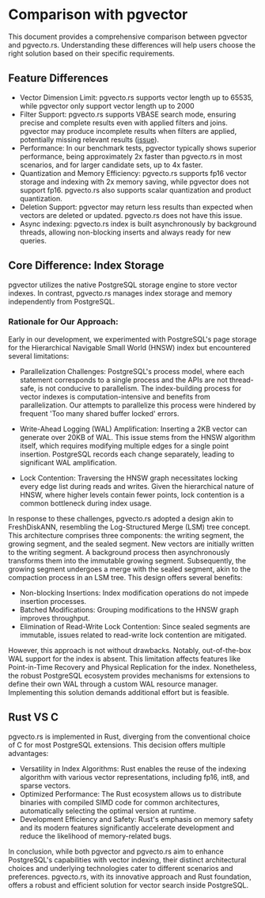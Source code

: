 # Comparison with pgvector

This document provides a comprehensive comparison between pgvector and pgvecto.rs. Understanding these differences will help users choose the right solution based on their specific requirements.

## Feature Differences
- Vector Dimension Limit: pgvecto.rs supports vector length up to 65535, while pgvector only support vector length up to 2000
- Filter Support: pgvecto.rs supports VBASE search mode, ensuring precise and complete results even with applied filters and joins. pgvector may produce incomplete results when filters are applied, potentially missing relevant results ([issue](https://github.com/pgvector/pgvector/issues/244)).
- Performance: In our benchmark tests, pgvector typically shows superior performance, being approximately 2x faster than pgvecto.rs in most scenarios, and for larger candidate sets, up to 4x faster.
- Quantization and Memory Efficiency: pgvecto.rs supports fp16 vector storage and indexing with 2x memory saving, while pgvector does not support fp16. pgvecto.rs also supports scalar quantization and product quantization.
- Deletion Support: pgvector may return less results than expected when vectors are deleted or updated. pgvecto.rs does not have this issue.
- Async indexing: pgvecto.rs index is built asynchronously by background threads, allowing non-blocking inserts and always ready for new queries. 

## Core Difference: Index Storage
pgvector utilizes the native PostgreSQL storage engine to store vector indexes. In contrast, pgvecto.rs manages index storage and memory independently from PostgreSQL.

### Rationale for Our Approach:
Early in our development, we experimented with PostgreSQL's page storage for the Hierarchical Navigable Small World (HNSW) index but encountered several limitations:

- Parallelization Challenges: PostgreSQL's process model, where each statement corresponds to a single process and the APIs are not thread-safe, is not conducive to parallelism. The index-building process for vector indexes is computation-intensive and benefits from parallelization. Our attempts to parallelize this process were hindered by frequent 'Too many shared buffer locked' errors.

- Write-Ahead Logging (WAL) Amplification: Inserting a 2KB vector can generate over 20KB of WAL. This issue stems from the HNSW algorithm itself, which requires modifying multiple edges for a single point insertion. PostgreSQL records each change separately, leading to significant WAL amplification.

- Lock Contention: Traversing the HNSW graph necessitates locking every edge list during reads and writes. Given the hierarchical nature of HNSW, where higher levels contain fewer points, lock contention is a common bottleneck during index usage.

In response to these challenges, pgvecto.rs adopted a design akin to FreshDiskANN, resembling the Log-Structured Merge (LSM) tree concept. This architecture comprises three components: the writing segment, the growing segment, and the sealed segment. New vectors are initially written to the writing segment. A background process then asynchronously transforms them into the immutable growing segment. Subsequently, the growing segment undergoes a merge with the sealed segment, akin to the compaction process in an LSM tree. This design offers several benefits:

- Non-blocking Insertions: Index modification operations do not impede insertion processes.
- Batched Modifications: Grouping modifications to the HNSW graph improves throughput.
- Elimination of Read-Write Lock Contention: Since sealed segments are immutable, issues related to read-write lock contention are mitigated.

However, this approach is not without drawbacks. Notably, out-of-the-box WAL support for the index is absent. This limitation affects features like Point-in-Time Recovery and Physical Replication for the index. Nonetheless, the robust PostgreSQL ecosystem provides mechanisms for extensions to define their own WAL through a custom WAL resource manager. Implementing this solution demands additional effort but is feasible.

## Rust VS C 

pgvecto.rs is implemented in Rust, diverging from the conventional choice of C for most PostgreSQL extensions. This decision offers multiple advantages:

- Versatility in Index Algorithms: Rust enables the reuse of the indexing algorithm with various vector representations, including fp16, int8, and sparse vectors.
- Optimized Performance: The Rust ecosystem allows us to distribute binaries with compiled SIMD code for common architectures, automatically selecting the optimal version at runtime.
- Development Efficiency and Safety: Rust's emphasis on memory safety and its modern features significantly accelerate development and reduce the likelihood of memory-related bugs.


In conclusion, while both pgvector and pgvecto.rs aim to enhance PostgreSQL's capabilities with vector indexing, their distinct architectural choices and underlying technologies cater to different scenarios and preferences. pgvecto.rs, with its innovative approach and Rust foundation, offers a robust and efficient solution for vector search inside PostgreSQL.